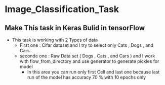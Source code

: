 # Image_Classification_Task
## Make This task in Keras Bulid in tensorFlow
* This task is working with 2 Types of data 
  - First one : Cifar dataset and I try to select only Cats , Dogs , and Cars.
  - seconde one : Raw Data set ( Dogs , Cats , and Cars ) and I work with flow_from_directory  and use generator to generate pickles for model
    - In this area you can run only first Cell and last one because last run of the model has accuracy 70 % with 10 epochs only

